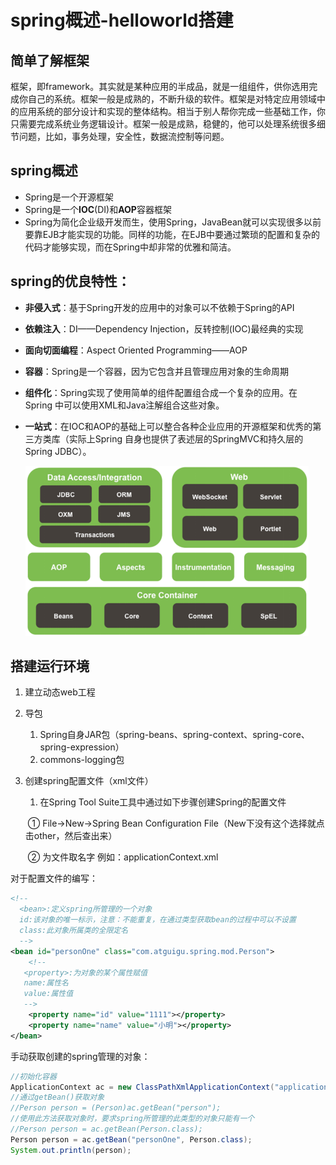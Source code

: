 # spring概述-helloworld搭建

## 简单了解框架

框架，即framework。其实就是某种应用的半成品，就是一组组件，供你选用完成你自己的系统。框架一般是成熟的，不断升级的软件。框架是对特定应用领域中的应用系统的部分设计和实现的整体结构。相当于别人帮你完成一些基础工作，你只需要完成系统业务逻辑设计。框架一般是成熟，稳健的，他可以处理系统很多细节问题，比如，事务处理，安全性，数据流控制等问题。

## spring概述

* Spring是一个开源框架
* Spring是一个**IOC**(DI)和**AOP**容器框架
* Spring为简化企业级开发而生，使用Spring，JavaBean就可以实现很多以前要靠EJB才能实现的功能。同样的功能，在EJB中要通过繁琐的配置和复杂的代码才能够实现，而在Spring中却非常的优雅和简洁。

## spring的优良特性：

* **非侵入式**：基于Spring开发的应用中的对象可以不依赖于Spring的API

* **依赖注入**：DI——Dependency Injection，反转控制(IOC)最经典的实现

* **面向切面编程**：Aspect Oriented Programming——AOP

* **容器**：Spring是一个容器，因为它包含并且管理应用对象的生命周期

* **组件化**：Spring实现了使用简单的组件配置组合成一个复杂的应用。在 Spring 中可以使用XML和Java注解组合这些对象。

* **一站式**：在IOC和AOP的基础上可以整合各种企业应用的开源框架和优秀的第三方类库（实际上Spring 自身也提供了表述层的SpringMVC和持久层的Spring JDBC）。

  ![](image\spring结构图.png)

## 搭建运行环境

1. 建立动态web工程

2. 导包

   1. Spring自身JAR包（spring-beans、spring-context、spring-core、spring-expression）
   2. commons-logging包

3. 创建spring配置文件（xml文件）

   1) 在Spring Tool Suite工具中通过如下步骤创建Spring的配置文件

   ​	① File->New->Spring Bean Configuration File（New下没有这个选择就点击other，然后查出来）

   ​	② 为文件取名字 例如：applicationContext.xml

对于配置文件的编写：

```xml
<!-- 
  <bean>:定义spring所管理的一个对象
  id:该对象的唯一标示，注意：不能重复，在通过类型获取bean的过程中可以不设置
  class:此对象所属类的全限定名
  -->
<bean id="personOne" class="com.atguigu.spring.mod.Person">
    <!-- 
   <property>:为对象的某个属性赋值
   name:属性名
   value:属性值
   -->
    <property name="id" value="1111"></property>
    <property name="name" value="小明"></property>
</bean>
```

手动获取创建的spring管理的对象：

```java
//初始化容器
ApplicationContext ac = new ClassPathXmlApplicationContext("applicationContext.xml");
//通过getBean()获取对象
//Person person = (Person)ac.getBean("person");
//使用此方法获取对象时，要求spring所管理的此类型的对象只能有一个
//Person person = ac.getBean(Person.class);
Person person = ac.getBean("personOne", Person.class);
System.out.println(person);
```

